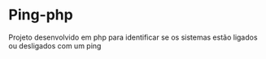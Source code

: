 # Ping-php
Projeto desenvolvido em php para identificar se os sistemas estão ligados ou desligados com um ping
